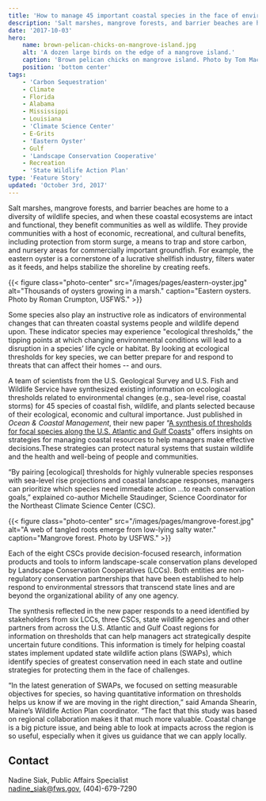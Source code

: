 ```yaml
---
title: 'How to manage 45 important coastal species in the face of environmental changes'
description: 'Salt marshes, mangrove forests, and barrier beaches are home to a diversity of wildlife species, and when these coastal ecosystems are intact and functional, they benefit communities as well as wildlife.'
date: '2017-10-03'
hero:
    name: brown-pelican-chicks-on-mangrove-island.jpg
    alt: 'A dozen large birds on the edge of a mangrove island.'
    caption: 'Brown pelican chicks on mangrove island. Photo by Tom MacKenzie, USFWS.'
    position: 'bottom center'
tags:
    - 'Carbon Sequestration'
    - Climate
    - Florida
    - Alabama
    - Mississippi
    - Louisiana
    - 'Climate Science Center'
    - E-Grits
    - 'Eastern Oyster'
    - Gulf
    - 'Landscape Conservation Cooperative'
    - Recreation
    - 'State Wildlife Action Plan'
type: 'Feature Story'
updated: 'October 3rd, 2017'
---
```


Salt marshes, mangrove forests, and barrier beaches are home to a diversity of wildlife species, and when these coastal ecosystems are intact and functional, they benefit communities as well as wildlife. They provide communities with a host of economic, recreational, and cultural benefits, including protection from storm surge, a means to trap and store carbon, and nursery areas for commercially important groundfish. For example, the eastern oyster is a cornerstone of a lucrative shellfish industry, filters water as it feeds, and helps stabilize the shoreline by creating reefs. 

{{< figure class="photo-center" src="/images/pages/eastern-oyster.jpg" alt="Thousands of oysters growing in a marsh." caption="Eastern oysters. Photo by Roman Crumpton, USFWS." >}}

Some species also play an instructive role as indicators of environmental changes that can threaten coastal systems people and wildlife depend upon. These indicator species may experience "ecological thresholds," the tipping points at which changing environmental conditions will lead to a disruption in a species’ life cycle or habitat. By looking at ecological thresholds for key species, we can better prepare for and respond to threats that can affect their homes -- and ours.

A team of scientists from the U.S. Geological Survey and U.S. Fish and Wildlife Service have synthesized existing information on ecological thresholds related to environmental changes (e.g., sea-level rise, coastal storms) for 45 species of coastal fish, wildlife, and plants selected because of their ecological, economic and cultural importance. Just published in *Ocean & Coastal Management*, their new paper “[A synthesis of thresholds for focal species along the U.S. Atlantic and Gulf Coasts](http://northatlanticlcc.org/news/all-news/collaborative-study-offers-insight-on-protecting-valuable-coastal-resources-based-on-201ctipping-points201d-for-indicator-species)” offers insights on strategies for managing coastal resources to help managers make effective decisions.These strategies can protect natural systems that sustain wildlife and the health and well-being of people and communities.  

“By pairing [ecological] thresholds for highly vulnerable species responses with sea-level rise projections and coastal landscape responses, managers can prioritize which species need immediate action ...to reach conservation goals,” explained co-author Michelle Staudinger, Science Coordinator for the Northeast Climate Science Center (CSC).

{{< figure class="photo-center" src="/images/pages/mangrove-forest.jpg" alt="A web of tangled roots emerge from low-lying salty water." caption="Mangrove forest. Photo by USFWS." >}}

Each of the eight CSCs provide decision-focused research, information products and tools to inform landscape-scale conservation plans developed by Landscape Conservation Cooperatives (LCCs). Both entities are non-regulatory conservation partnerships that have been established to help respond to environmental stressors that transcend state lines and are beyond the organizational ability of any one agency.

The synthesis reflected in the new paper responds to a need identified by stakeholders from six LCCs, three CSCs, state wildlife agencies and other partners from across the U.S. Atlantic and Gulf Coast regions for information on thresholds that can help managers act strategically despite uncertain future conditions. This information is timely for helping coastal states implement updated state wildlife action plans (SWAPs), which identify species of greatest conservation need in each state and outline strategies for protecting them in the face of challenges. 

“In the latest generation of SWAPs, we focused on setting measurable objectives for species, so having quantitative information on thresholds helps us know if we are moving in the right direction,” said Amanda Shearin, Maine’s Wildlife Action Plan coordinator. “The fact that this study was based on regional collaboration makes it that much more valuable. Coastal change is a big picture issue, and being able to look at impacts across the region is so useful, especially when it gives us guidance that we can apply locally.

## Contact

Nadine Siak, Public Affairs Specialist  
[nadine_siak@fws.gov](mailto:nadine_siak@fws.gov), (404)-679-7290
